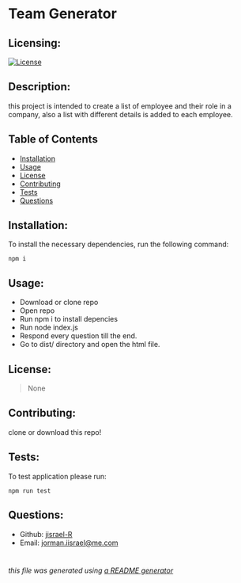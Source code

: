 # Team Generator
  
  
  ## Licensing:
  [![License](https://img.shields.io/badge/license-None-blue)](https://shields.io)
  
  ## Description:
  this project is intended to create a list of employee and their role in a company,
  also a list with different details is added to each employee.


  ## Table of Contents 
  - [Installation](#installation)
  - [Usage](#usage)
  - [License](#license)
  - [Contributing](#contributing)
  - [Tests](#tests)
  - [Questions](#questions)
  
  ## Installation:
  To install the necessary dependencies, run the following command:

    npm i 
  
 
  ## Usage:
  - Download or clone repo
  - Open repo 
  - Run npm i to install depencies
  - Run node index.js
  - Respond every question till the end.
  - Go to dist/ directory and open the html file.
  
  ## License:
 > None
  ## Contributing:
  clone  or download this repo!
  ## Tests:
  To test application please run:
   
    npm run test
  
  ## Questions:
  - Github: [jisrael-R](https://github.com/jisrael-R)
  - Email: jorman.iisrael@me.com 
  
  
 
#
  
  *this file was generated using [a README generator](https://github.com/jisrael-R/professional-README-generator)*
